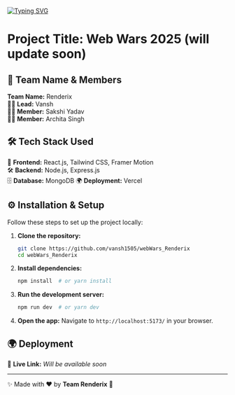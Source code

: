 [![Typing SVG](https://readme-typing-svg.demolab.com?font=Comfortaa&size=50&pause=1000&color=18b8d0&center=true&vCenter=true&width=1000&height=80&lines=Welcome+to+Web+Wars!;Team+Renderix)](https://git.io/typing-svg)

# Project Title: Web Wars 2025 (will update soon)

## 🎯 Team Name & Members

**Team Name:** Renderix  
👩‍💻 **Lead:** Vansh  
👩‍💻 **Member:** Sakshi Yadav  
👩‍💻 **Member:** Archita Singh  

## 🛠 Tech Stack Used

🚀 **Frontend:** React.js, Tailwind CSS, Framer Motion  
🛠 **Backend:** Node.js, Express.js  
🗄 **Database:** MongoDB
🌍 **Deployment:** Vercel  

## ⚙️ Installation & Setup

Follow these steps to set up the project locally:

1. **Clone the repository:**

   ```sh
   git clone https://github.com/vansh1505/webWars_Renderix
   cd webWars_Renderix
   ```

2. **Install dependencies:**

   ```sh
   npm install  # or yarn install
   ```

3. **Run the development server:**

   ```sh
   npm run dev  # or yarn dev
   ```

4. **Open the app:** Navigate to `http://localhost:5173/` in your browser.

## 🌍 Deployment

🔗 **Live Link:** *Will be available soon*

---

✨ Made with ❤️ by **Team Renderix** 🚀

